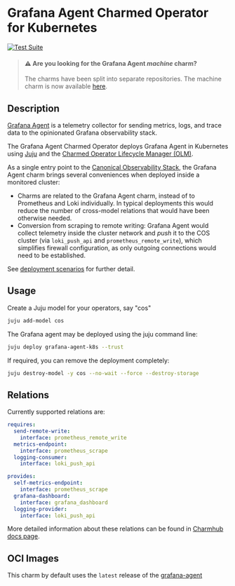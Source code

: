 # Grafana Agent Charmed Operator for Kubernetes


[![Test Suite](https://github.com/canonical/grafana-agent-k8s-operator/actions/workflows/release-edge.yaml/badge.svg)](https://github.com/canonical/grafana-agent-k8s-operator/actions/workflows/release-edge.yaml)


> #### ⚠️ Are you looking for the Grafana Agent _machine_ charm?
>
> The charms have been split into separate repositories. The machine charm is now available [here](https://github.com/canonical/grafana-agent-operator/).

## Description

[Grafana Agent](https://github.com/grafana/agent) is a telemetry collector for sending metrics,
logs, and trace data to the opinionated Grafana observability stack.

The Grafana Agent Charmed Operator deploys Grafana Agent in Kubernetes using [Juju](https://juju.is)
and the [Charmed Operator Lifecycle Manager (OLM)](https://juju.is/docs/olm).

As a single entry point to the [Canonical Observability Stack](https://charmhub.io/cos-lite), the Grafana Agent charm
brings several conveniences when deployed inside a monitored cluster:

- Charms are related to the Grafana Agent charm, instead of to Prometheus and
  Loki individually. In typical deployments this would reduce the number of
  cross-model relations that would have been otherwise needed.
- Conversion from scraping to remote writing: Grafana Agent would collect
  telemetry inside the cluster network and _push_ it to the COS cluster (via
  `loki_push_api` and `prometheus_remote_write`), which simplifies firewall
  configuration, as only outgoing connections would need to be established.

See [deployment scenarios](https://github.com/canonical/grafana-agent-k8s-operator/blob/main/INTEGRATING.md#deployment-scenarios)
for further detail.

## Usage

Create a Juju model for your operators, say "cos"

```bash
juju add-model cos
```

The Grafana agent may be deployed using the juju command line:

```bash
juju deploy grafana-agent-k8s --trust
```

If required, you can remove the deployment completely:

```bash
juju destroy-model -y cos --no-wait --force --destroy-storage
```

## Relations

Currently supported relations are:

```yaml
requires:
  send-remote-write:
    interface: prometheus_remote_write
  metrics-endpoint:
    interface: prometheus_scrape
  logging-consumer:
    interface: loki_push_api

provides:
  self-metrics-endpoint:
    interface: prometheus_scrape
  grafana-dashboard:
    interface: grafana_dashboard
  logging-provider:
    interface: loki_push_api
```

More detailed information about these relations can be found in [Charmhub docs page](https://charmhub.io/grafana-agent-k8s/docs/relations).


## OCI Images

This charm by default uses the `latest` release of the [grafana-agent](http://ghcr.io/canonical/grafana-agent)
